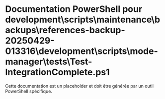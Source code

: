 # Documentation PowerShell pour development\scripts\maintenance\backups\references-backup-20250429-013316\development\scripts\mode-manager\tests\Test-IntegrationComplete.ps1

Cette documentation est un placeholder et doit être générée par un outil PowerShell spécifique.
